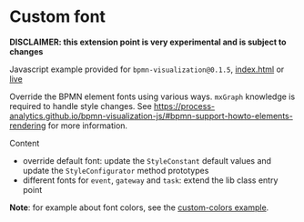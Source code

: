 # Custom font

**DISCLAIMER: this extension point is very experimental and is subject to changes**

Javascript example provided for `bpmn-visualization@0.1.5`, [index.html](./index.html) or [live](https://cdn.statically.io/gh/process-analytics/bpmn-visualization-examples/master/examples/custom-fonts/index.html)

Override the BPMN element fonts using various ways. `mxGraph` knowledge is required to handle style changes.
See https://process-analytics.github.io/bpmn-visualization-js/#bpmn-support-howto-elements-rendering for more information.

Content
- override default font: update the `StyleConstant` default values and update the `StyleConfigurator` method prototypes
- different fonts for `event`, `gateway` and `task`: extend the lib class entry point

**Note**: for example about font colors, see the [custom-colors example](../custom-colors/README.md).